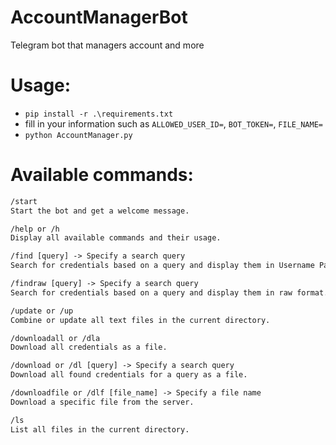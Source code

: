 # AccountManagerBot
Telegram bot that managers account and more

# Usage:
* ```pip install -r .\requirements.txt```
* fill in your information such as ```ALLOWED_USER_ID=```, ```BOT_TOKEN=```, ```FILE_NAME=```
* ```python AccountManager.py```

# Available commands:

```xml
/start 
Start the bot and get a welcome message.

/help or /h 
Display all available commands and their usage.

/find [query] -> Specify a search query
Search for credentials based on a query and display them in Username Password format.

/findraw [query] -> Specify a search query
Search for credentials based on a query and display them in raw format.

/update or /up 
Combine or update all text files in the current directory.

/downloadall or /dla 
Download all credentials as a file.

/download or /dl [query] -> Specify a search query
Download all found credentials for a query as a file.

/downloadfile or /dlf [file_name] -> Specify a file name
Download a specific file from the server.

/ls 
List all files in the current directory.
```
